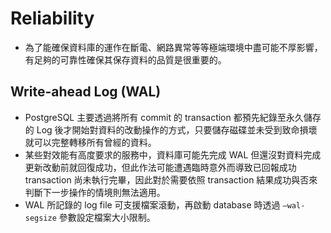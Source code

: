 # Reliability
- 為了能確保資料庫的運作在斷電、網路異常等等極端環境中盡可能不厚影響，有足夠的可靠性確保其保存資料的品質是很重要的。

## Write-ahead Log (WAL)
- PostgreSQL 主要透過將所有 commit 的 transaction 都預先紀錄至永久儲存的 Log 後才開始對資料的改動操作的方式，只要儲存磁碟並未受到致命損壞就可以完整轉移所有曾經的資料。
- 某些對效能有高度要求的服務中，資料庫可能先完成 WAL 但還沒對資料完成更新改動前就回復成功，但此作法可能遭遇臨時意外而導致已回報成功 transaction 尚未執行完畢，因此對於需要依照 transaction 結果成功與否來判斷下一步操作的情境則無法適用。
- WAL 所記錄的 log file 可支援檔案滾動，再啟動 database 時透過 `–wal-segsize` 參數設定檔案大小限制。
